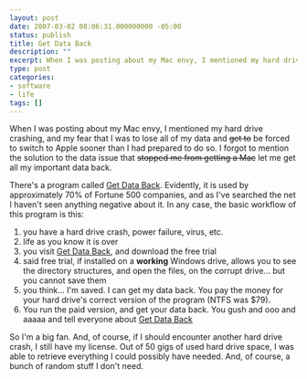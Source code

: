 ```yaml
---
layout: post
date: 2007-03-02 08:06:31.000000000 -05:00
status: publish
title: Get Data Back
description: ""
excerpt: When I was posting about my Mac envy, I mentioned my hard drive crashing, and my fear that I was to lose all of my data and <del datetime="2007-03-02T12:58:43+00:00">get to</del> be forced to switch to Apple sooner than I had prepared to do so. I forgot to mention the solution to the data issue that <del datetime="2007-03-02T12:58:43+00:00">stopped me from getting a Mac</del> let me get all my important data back.
type: post
categories:
- software
- life
tags: []
---
```

When I was posting about my Mac envy, I mentioned my hard drive crashing, and my fear that I was to lose all of my data and <del datetime="2007-03-02T12:58:43+00:00">get to</del> be forced to switch to Apple sooner than I had prepared to do so. I forgot to mention the solution to the data issue that <del datetime="2007-03-02T12:58:43+00:00">stopped me from getting a Mac</del> let me get all my important data back.

There's a program called <a href="http://www.runtime.org/gdb.htm">Get Data Back</a>. Evidently, it is used by approximately 70% of Fortune 500 companies, and as I've searched the net I haven't seen anything negative about it. In any case, the basic workflow of this program is this:
<ol>
	<li>you have a hard drive crash, power failure, virus, etc.</li>
	<li>life as you know it is over</li>
	<li>you visit <a href="http://www.runtime.org/gdb.htm">Get Data Back</a>, and download the free trial</li>
	<li>said free trial, if installed on a <strong>working</strong> Windows drive, allows you to see the directory structures, and open the files, on the corrupt drive... but you cannot save them</li>
	<li>you think... I'm saved. I can get my data back. You pay the money for your hard drive's correct version of the program (NTFS was $79).</li>
	<li>You run the paid version, and get your data back. You gush and ooo and aaaaa and tell everyone about <a href="http://www.runtime.org/gdb.htm">Get Data Back</a></li>
</ol>

So I'm a big fan. And, of course, if I should encounter another hard drive crash, I still have my license. Out of 50 gigs of used hard drive space, I was able to retrieve everything I could possibly have needed. And, of course, a bunch of random stuff I don't need.
